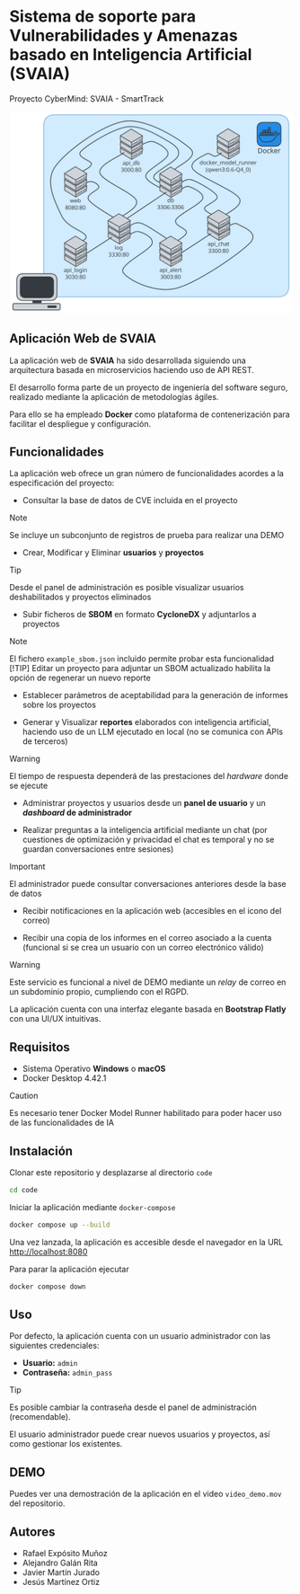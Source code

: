 # Sistema de soporte para Vulnerabilidades y Amenazas basado en Inteligencia Artificial (SVAIA)

Proyecto CyberMind: SVAIA - SmartTrack

![diagrama](diagram.svg)

## Aplicación Web de SVAIA

La aplicación web de **SVAIA** ha sido desarrollada siguiendo una arquitectura basada en microservicios haciendo uso de API REST.

El desarrollo forma parte de un proyecto de ingeniería del software seguro, realizado mediante la aplicación de metodologías ágiles.

Para ello se ha empleado **Docker** como plataforma de contenerización para facilitar el despliegue y configuración.

## Funcionalidades

La aplicación web ofrece un gran número de funcionalidades acordes a la especificación del proyecto:

- Consultar la base de datos de CVE incluida en el proyecto

> [!NOTE]
> Se incluye un subconjunto de registros de prueba para realizar una DEMO

- Crear, Modificar y Eliminar **usuarios** y **proyectos**

> [!TIP]
> Desde el panel de administración es posible visualizar usuarios deshabilitados y proyectos eliminados

- Subir ficheros de **SBOM** en formato **CycloneDX** y adjuntarlos a proyectos

> [!NOTE]
> El fichero `example_sbom.json` incluido permite probar esta funcionalidad
> [!TIP]
> Editar un proyecto para adjuntar un SBOM actualizado habilita la opción de regenerar un nuevo reporte

- Establecer parámetros de aceptabilidad para la generación de informes sobre los proyectos

- Generar y Visualizar **reportes** elaborados con inteligencia artificial, haciendo uso de un LLM ejecutado en local (no se comunica con APIs de terceros)

> [!WARNING]
> El tiempo de respuesta dependerá de las prestaciones del *hardware* donde se ejecute

- Administrar proyectos y usuarios desde un **panel de usuario** y un ***dashboard* de administrador**

- Realizar preguntas a la inteligencia artificial mediante un chat (por cuestiones de optimización y privacidad el chat es temporal y no se guardan conversaciones entre sesiones)

> [!IMPORTANT]
> El administrador puede consultar conversaciones anteriores desde la base de datos

- Recibir notificaciones en la aplicación web (accesibles en el icono del correo)

- Recibir una copia de los informes en el correo asociado a la cuenta (funcional si se crea un usuario con un correo electrónico válido)

> [!WARNING]
> Este servicio es funcional a nivel de DEMO mediante un *relay* de correo en un subdominio propio, cumpliendo con el RGPD.

La aplicación cuenta con una interfaz elegante basada en **Bootstrap Flatly** con una UI/UX intuitivas.

## Requisitos

- Sistema Operativo **Windows** o **macOS**
- Docker Desktop 4.42.1

> [!CAUTION]
> Es necesario tener Docker Model Runner habilitado para poder hacer uso de las funcionalidades de IA

## Instalación

Clonar este repositorio y desplazarse al directorio `code`

```bash
cd code
```

Iniciar la aplicación mediante `docker-compose`

```bash
docker compose up --build
```

Una vez lanzada, la aplicación es accesible desde el navegador en la URL [http://localhost:8080](http://localhost:8080)

Para parar la aplicación ejecutar

```bash
docker compose down
```

## Uso

Por defecto, la aplicación cuenta con un usuario administrador con las siguientes credenciales:

- **Usuario:** `admin`
- **Contraseña:** `admin_pass`

> [!TIP]
> Es posible cambiar la contraseña desde el panel de administración (recomendable).

El usuario administrador puede crear nuevos usuarios y proyectos, así como gestionar los existentes.

## DEMO

Puedes ver una demostración de la aplicación en el video `video_demo.mov` del repositorio.

## Autores

- Rafael Expósito Muñoz
- Alejandro Galán Rita
- Javier Martín Jurado
- Jesús Martínez Ortiz
